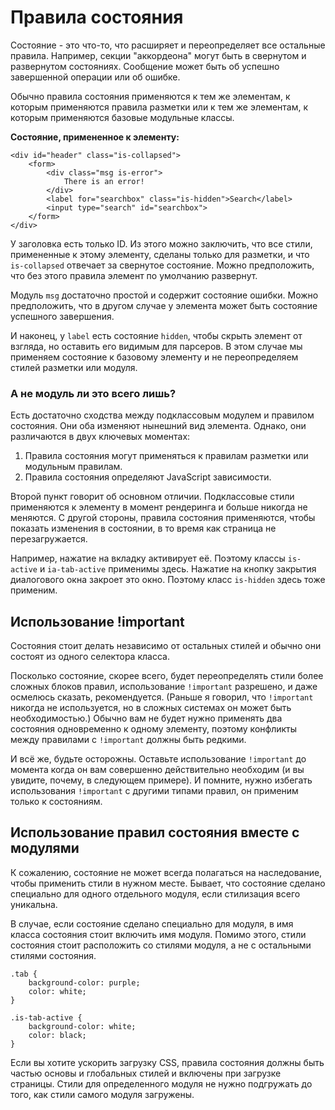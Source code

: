 # Правила состояния #

Состояние - это что-то, что расширяет и переопределяет все остальные правила. Например, секции "аккордеона" могут быть в свернутом и развернутом состояниях. Сообщение может быть об успешно завершенной операции или об ошибке.

Обычно правила состояния применяются к тем же элементам, к которым применяются правила разметки или к тем же элементам, к которым применяются базовые модульные классы.

**Состояние, примененное к элементу:**

    <div id="header" class="is-collapsed">
        <form>
            <div class="msg is-error">
                There is an error!
            </div>
            <label for="searchbox" class="is-hidden">Search</label>
            <input type="search" id="searchbox">
        </form>
    </div>
    
У заголовка есть только ID. Из этого можно заключить, что все стили, примененные к этому элементу, сделаны только для разметки, и что `is-collapsed` отвечает за свернутое состояние. Можно предположить, что без этого правила элемент по умолчанию развернут.

Модуль `msg` достаточно простой и содержит состояние ошибки. Можно предположить, что в другом случае у элемента может быть состояние успешного завершения.

И наконец, у `label` есть состояние `hidden`, чтобы скрыть элемент от взгляда, но оставить его видимым для парсеров. В этом случае мы применяем состояние к базовому элементу и не переопределяем стилей разметки или модуля.

### А не модуль ли это всего лишь? ###

Есть достаточно сходства между подклассовым модулем и правилом состояния. Они оба изменяют нынешний вид элемента. Однако, они различаются в двух ключевых моментах:

1. Правила состояния могут применяться к правилам разметки или модульным правилам.
2. Правила состояния определяют JavaScript зависимости.

Второй пункт говорит об основном отличии. Подклассовые стили применяются к элементу в момент рендеринга и больше никогда не меняются. С другой стороны, правила состояния применяются, чтобы показать изменения в состоянии, в то время как страница не перезагружается. 

Например, нажатие на вкладку активирует её. Поэтому классы `is-active` и `ia-tab-active` применимы здесь. Нажатие на кнопку закрытия диалогового окна закроет это окно. Поэтому класс `is-hidden` здесь тоже применим.
 
## Использование !important ##

Состояния стоит делать независимо от остальных стилей и обычно они состоят из одного селектора класса.

Посколько состояние, скорее всего, будет переопределять стили более сложных блоков правил, использование `!important` разрешено, и даже осмелюсь сказать, рекомендуется. (Раньше я говорил, что `!important` никогда не используется, но в сложных системах он может быть необходимостью.) Обычно вам не будет нужно применять два состояния одновременно к одному элементу, поэтому конфликты между правилами с `!important` должны быть редкими.

И всё же, будьте осторожны. Оставьте использование `!important` до момента когда он вам совершенно действительно необходим (и вы увидите, почему, в следующем примере). И помните, нужно избегать использования `!important` с другими типами правил, он применим только к состояниям.

## Использование правил состояния вместе с модулями ##

К сожалению, состояние не может всегда полагаться на наследование, чтобы применить стили в нужном месте. Бывает, что состояние сделано специально для одного отдельного модуля, если стилизация всего уникальна.

В случае, если состояние сделано специально для модуля, в имя класса состояния стоит включить имя модуля. Помимо этого, стили состояния стоит расположить со стилями модуля, а не с остальными стилями состояния.

    .tab {
        background-color: purple;
        color: white;
    }
    
    .is-tab-active {
        background-color: white;
        color: black;
    }
    
Если вы хотите ускорить загрузку CSS, правила состояния должны быть частью основы и глобальных стилей и включены при загрузке страницы. Стили для определенного модуля не нужно подгружать до того, как стили самого модуля загружены.